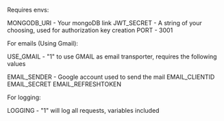 Requires envs:

MONGODB_URI - Your mongoDB link
JWT_SECRET - A string of your choosing, used for authorization key creation
PORT - 3001

For emails (Using Gmail):

USE_GMAIL - "1" to use GMAIL as email transporter, requires the following values

EMAIL_SENDER - Google account used to send the mail
EMAIL_CLIENTID
EMAIL_SECRET
EMAIL_REFRESHTOKEN

For logging:

LOGGING - "1" will log all requests, variables included